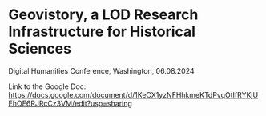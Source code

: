 # Geovistory, a LOD Research Infrastructure for Historical Sciences

Digital Humanities Conference, Washington, 06.08.2024

Link to the Google Doc:
https://docs.google.com/document/d/1KeCX1yzNFHhkmeKTdPvqOtIfRYKjUEhOE6RJRcCz3VM/edit?usp=sharing
